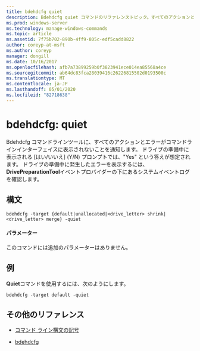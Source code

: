 ```yaml
---
title: bdehdcfg quiet
description: Bdehdcfg quiet コマンドのリファレンストピック。すべてのアクションとエラーを表示しないように bdehdcfg に指示します。
ms.prod: windows-server
ms.technology: manage-windows-commands
ms.topic: article
ms.assetid: 7f75b702-890b-4ff9-805c-edf5cadd8822
author: coreyp-at-msft
ms.author: coreyp
manager: dongill
ms.date: 10/16/2017
ms.openlocfilehash: afb7a73899259b0f3823941ece014ea85568a4ce
ms.sourcegitcommit: ab64dc83fca28039416c26226815502d0193500c
ms.translationtype: MT
ms.contentlocale: ja-JP
ms.lasthandoff: 05/01/2020
ms.locfileid: "82718638"
---
```

# <a name="bdehdcfg-quiet"></a>bdehdcfg: quiet

Bdehdcfg コマンドラインツールに、すべてのアクションとエラーがコマンドラインインターフェイスに表示されないことを通知します。 ドライブの準備中に表示される [はい/いいえ] (Y/N) プロンプトでは、"Yes" という答えが想定されます。 ドライブの準備中に発生したエラーを表示するには、 **DrivePreparationTool**イベントプロバイダーの下にあるシステムイベントログを確認します。

## <a name="syntax"></a>構文

```
bdehdcfg -target {default|unallocated|<drive_letter> shrink|<drive_letter> merge} -quiet
```

#### <a name="parameters"></a>パラメーター

このコマンドには追加のパラメーターはありません。

## <a name="examples"></a>例

**Quiet**コマンドを使用するには、次のようにします。

```
bdehdcfg -target default -quiet
```

## <a name="additional-references"></a>その他のリファレンス

- [コマンド ライン構文の記号](command-line-syntax-key.md)

- [bdehdcfg](bdehdcfg.md)
